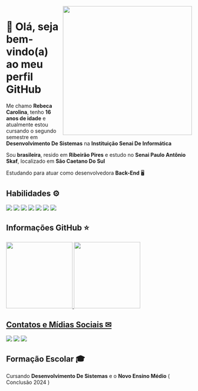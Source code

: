 <img src="https://raw.githubusercontent.com/MicaelliMedeiros/micaellimedeiros/master/image/computer-illustration.png" min-width="350px" max-width="350px" width="350px" align="right">

# 💜 Olá, seja bem-vindo(a) ao meu perfil GitHub 

<div>
  
Me chamo **Rebeca Carolina**, tenho **16 anos de idade** e atualmente estou cursando o segundo semestre em **Desenvolvimento De Sistemas** na **Instituição Senai De Informática** 

Sou **brasileira**, resido em **Ribeirão Pires** e estudo no **Senai Paulo Antônio Skaf**, localizado em **São Caetano Do Sul**

Estudando para atuar como desenvolvedora **Back-End** 🖥

## Habilidades ⚙

<div>
  <img src="https://img.shields.io/badge/Figma-0d1117?style=for-the-badge&logo=figma&logoColor=white" />
  <img src="https://img.shields.io/badge/Git-A52A2A?style=for-the-badge&logo=git&logoColor=white" />
  <img src="https://img.shields.io/badge/HTML5-E34F26?style=for-the-badge&logo=html5&logoColor=white" />
  <img src="https://img.shields.io/badge/CSS3-1572B6?style=for-the-badge&logo=css3&logoColor=white" />
  <img src="https://img.shields.io/badge/C%23-239120?style=for-the-badge&logo=c-sharp&logoColor=white" />
  <img src="https://img.shields.io/badge/.NET-5C2D91?style=for-the-badge&logo=.net&logoColor=white" />
  <img src="https://img.shields.io/badge/Microsoft_SQL_Server-CC2927?style=for-the-badge&logo=microsoft-sql-server&logoColor=white" />
  
</div>

 ## Informações GitHub ⭐
  
</div>

  <a href="https://github.com/rebecarolinax">

  <img height="180em" src="https://github-readme-stats.vercel.app/api?username=rebecarolinax&show_icons=true&theme=midnight-purple&include_all_commits=true&count_private=true"/>
  <img height="180em" src="https://github-readme-stats.vercel.app/api/top-langs/?username=rebecarolinax&layout=compact&langs_count=16&theme=midnight-purple"/>
</div>


## Contatos e Mídias Sociais ✉

<a href = "mailto:rebecacarolina75@gmail.com"><img loading="lazy" src="https://img.shields.io/badge/Gmail-D14836?style=for-the-badge&logo=gmail&logoColor=white" target="_blank"></a>
<a href="https://instagram.com/rebecacarolinax" target="_blank"><img src="https://img.shields.io/badge/-Instagram-%23E4405F?style=for-the-badge&logo=instagram&logoColor=white" target="_blank"></a>
<a href="https://www.linkedin.com/in/rebecarolina" target="_blank"><img src="https://img.shields.io/badge/-LinkedIn-%230077B5?style=for-the-badge&logo=linkedin&logoColor=white" target="_blank"></a>



## Formação Escolar 🎓
  
Cursando **Desenvolvimento De Sistemas** e o **Novo Ensino Médio** ( Conclusão 2024 )



